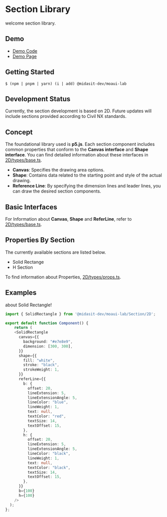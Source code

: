 # Section Library

welcome section library.

## Demo
- [Demo Code](../../../test/section/README.md)
- [Demo Page](https://midasit-dev.github.io/moaui/lab/test/section/)

## Getting Started

```cli
$ (npm | pnpm | yarn) (i | add) @midasit-dev/moaui-lab
```

## Development Status

Currently, the section development is based on 2D. Future updates will include sections provided according to Civil NX standards.

## Concept

The foundational library used is **p5.js**. Each section component includes common properties that conform to the **Canvas interface** and **Shape interface**. You can find detailed information about these interfaces in [2D/types/base.ts](./2D/types/base.ts).

- **Canvas**: Specifies the drawing area options.
- **Shape**: Contains data related to the starting point and style of the actual drawing.
- **Reference Line**: By specifying the dimension lines and leader lines, you can draw the desired section components.

## Basic Interfaces

For Information about **Canvas**, **Shape** and **ReferLine**, refer to [2D/types/base.ts](./2D/types/base.ts).

## Properties By Section

The currently available sections are listed below.
- Solid Rectange
- H Section

To find information about Properties, [2D/types/props.ts](./2D/types/props.ts).

## Examples

about Solid Rectangle!

```typescript
import { SolidRectangle } from '@midasit-dev/moaui-lab/Section/2D';

export default function Component() {
	return (
    <SolidRectangle
      canvas={{
        background: "#e7e8e9",
        dimension: [300, 300],
      }}
      shape={{
        fill: "white",
        stroke: "black",
        strokeWeight: 1,
      }}
      referLine={{
        b: {
          offset: 20,
          lineExtension: 5,
          lineExtensionAngle: 5,
          lineColor: "blue",
          lineWeight: 1,
          text: null,
          textColor: "red",
          textSize: 14,
          textOffset: 15,
        },
        h: {
          offset: 20,
          lineExtension: 5,
          lineExtensionAngle: 5,
          lineColor: "black",
          lineWeight: 1,
          text: null,
          textColor: "black",
          textSize: 14,
          textOffset: 15,
        },
      }}
      b={100}
      h={100}
    />
  );
};
```
